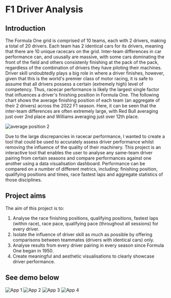 # F1 Driver Analysis
## Introduction
The Formula One grid is comprised of 10 teams, each with 2 drivers, making a total of 20 drivers. Each team has 2 identical cars for its drivers, meaning that there are 10 unique racecars on the grid. Inter-team differences in car performance can, and ususally are massive, with some cars dominating the front of the field and others consistenly finishing at the pack of the pack, regardless of the combination of drivers they have piloting their machines. Driver skill undoubtedly plays a big role in where a driver finishes, however, given that this is the world's premier class of motor racing, it is safe to assume that all drivers possess a certain (extremely high) level of competency. Thus, racecar performance is likely the largest single factor that influences a driver's finishing position in Formula One. The following chart shows the average finishing position of each team (an aggregate of their 2 drivers) across the 2022 F1 season. Here, it can be seen that the inter-team differences are often extremely large, with Red Bull averaging just over 2nd place and Williams averaging just over 12th place.

![average position 2](https://github.com/dannyburrowes/formula-one-driver-analysis/assets/130167847/98b6998e-91a9-45dc-a5a4-9028c791d29d)

Due to the large discrepancies in racecar performance, I wanted to create a tool that could be used to accurately assess driver performance whilst removing the influence of the quality of their machinery. This project is an interactive tool that enables the user to analyse any same-team driver pairing from certain seasons and compare performances against one another using a data visualisation dashboard. Performance can be compared on a number of different metrics, including: finishing position, qualifying positions and times, race fastest laps and aggregate statistics of those disciplines.

## Project aims
The aim of this project is to:
1. Analyse the race finishing positions, qualifying positions, fastest laps (within race), race pace, qualifying pace (throughout all sessions) for every driver.
2. Isolate the influence of driver skill as much as possible by offering comparisons between teammates (drivers with identical cars) only.
3. Analyse results from every driver pairing in every season since Formula One began in 1950.
4. Create meaningful and aesthetic visualisations to clearly showcase driver performance.
## See demo below
![App 1](https://github.com/dannyburrowes/Formula-One-Driver-Analysis/assets/130167847/e6d4de64-f099-42f3-9664-dff20e64a24d)
![App 2](https://github.com/dannyburrowes/Formula-One-Driver-Analysis/assets/130167847/8cc9227b-5ee1-43bd-b25a-406349aa141e)
![App 3](https://github.com/dannyburrowes/Formula-One-Driver-Analysis/assets/130167847/952c11be-028f-436a-abc6-072b2865eb08)
![App 4](https://github.com/dannyburrowes/Formula-One-Driver-Analysis/assets/130167847/61ec3a79-1b87-413f-86bf-e508b1a78d1a)

